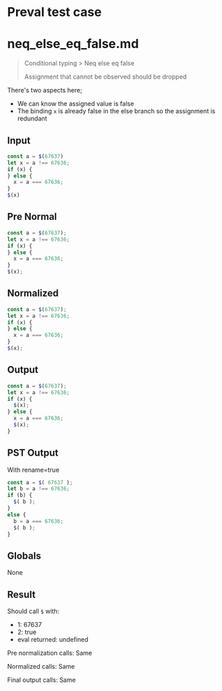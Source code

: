 # Preval test case

# neq_else_eq_false.md

> Conditional typing > Neq else eq false
>
> Assignment that cannot be observed should be dropped

There's two aspects here;
- We can know the assigned value is false
- The binding `x` is already false in the else branch so the assignment is redundant

## Input

`````js filename=intro
const a = $(67637)
let x = a !== 67636;
if (x) {
} else {
  x = a === 67636;
}
$(x)
`````

## Pre Normal

`````js filename=intro
const a = $(67637);
let x = a !== 67636;
if (x) {
} else {
  x = a === 67636;
}
$(x);
`````

## Normalized

`````js filename=intro
const a = $(67637);
let x = a !== 67636;
if (x) {
} else {
  x = a === 67636;
}
$(x);
`````

## Output

`````js filename=intro
const a = $(67637);
let x = a !== 67636;
if (x) {
  $(x);
} else {
  x = a === 67636;
  $(x);
}
`````

## PST Output

With rename=true

`````js filename=intro
const a = $( 67637 );
let b = a !== 67636;
if (b) {
  $( b );
}
else {
  b = a === 67636;
  $( b );
}
`````

## Globals

None

## Result

Should call `$` with:
 - 1: 67637
 - 2: true
 - eval returned: undefined

Pre normalization calls: Same

Normalized calls: Same

Final output calls: Same
